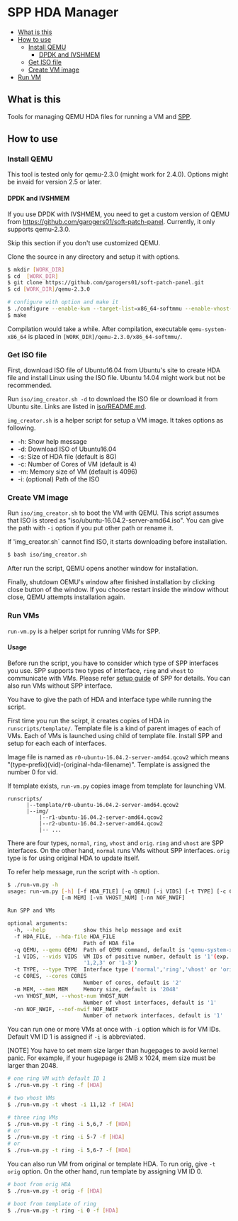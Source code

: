 # SPP HDA Manager

- [What is this](#what-is-this)
- [How to use](#how-to-use)
  - [Install QEMU](#install-qemu)
    - [DPDK and IVSHMEM](#dpdk-and-ivshmem)
  - [Get ISO file](#get-iso-file)
  - [Create VM image](#create-vm-image)
- [Run VM](#run-vm)


## What is this

Tools for managing QEMU HDA files for running a VM and
[SPP](http://dpdk.org/browse/apps/spp/).


## How to use

### Install QEMU

This tool is tested only for qemu-2.3.0 (might work for 2.4.0).
Options might be invaid for version 2.5 or later.

#### DPDK and IVSHMEM

If you use DPDK with IVSHMEM, you need to get a custom version of QEMU from
https://github.com/garogers01/soft-patch-panel.
Currently, it only supports qemu-2.3.0.

Skip this section if you don't use customized QEMU.

Clone the source in any directory and setup it with options.

```sh
$ mkdir [WORK_DIR]
$ cd  [WORK_DIR]
$ git clone https://github.com/garogers01/soft-patch-panel.git
$ cd [WORK_DIR]/qemu-2.3.0

# configure with option and make it  
$ ./configure --enable-kvm --target-list=x86_64-softmmu --enable-vhost-net
$ make
```

Compilation would take a while.
After compilation, executable `qemu-system-x86_64` is placed
in `[WORK_DIR]/qemu-2.3.0/x86_64-softmmu/`.


### Get ISO file

First, download ISO file of Ubuntu16.04 from Ubuntu's site
to create HDA file and install Linux using the ISO file.
Ubuntu 14.04 might work but not be recommended.

Run `iso/img_creator.sh -d` to download the ISO file or download it
from Ubuntu site.
Links are listed in [iso/README.md](iso/README.md).

`img_creator.sh` is a helper script for setup a VM image.
It takes options as following.

- -h: Show help message
- -d: Download ISO of Ubuntu16.04
- -s: Size of HDA file (default is 8G)
- -c: Number of Cores of VM (default is 4)
- -m: Memory size of VM (default is 4096)
- -i: (optional) Path of the ISO

### Create VM image

Run `iso/img_creator.sh` to boot the VM with QEMU.
This script assumes that ISO is stored as
"iso/ubuntu-16.04.2-server-amd64.iso".
You can give the path with `-i` option
if you put other path or rename it.

If 'img_creator.sh` cannot find ISO, it starts downloading before installation.

```sh
$ bash iso/img_creator.sh
```

After run the script, QEMU opens another window for installation.

Finally, shutdown OEMU's window after finished installation by clicking
close button of the window.
If you choose restart inside the window without close, QEMU attempts
installation again.


### Run VMs

`run-vm.py` is a helper script for running VMs for SPP.

#### Usage

Before run the script, you have to consider which type of SPP interfaces
you use.
SPP supports two types of interface, `ring` and `vhost` to communicate with VMs.
Please refer
[setup guide](http://dpdk.org/browse/apps/spp/tree/docs/setup_guide.md)
of SPP for details.
You can also run VMs without SPP interface.

You have to give the path of HDA and interface type while running
the script.

First time you run the scirpt, it creates copies of HDA in
`runscripts/template/`.
Template file is a kind of parent images of each of VMs.
Each of VMs is launched using child of template file.
Install SPP and setup for each each of interfaces.

Image file is named as `r0-ubuntu-16.04.2-server-amd64.qcow2`
which means "(type-prefix)(vid)-(original-hda-filename)".
Template is assigned the number 0 for vid.

If template exists, `run-vm.py` copies image from template for launching VM.

```
runscripts/
      |--template/r0-ubuntu-16.04.2-server-amd64.qcow2
      |--img/
          |--r1-ubuntu-16.04.2-server-amd64.qcow2
          |--r2-ubuntu-16.04.2-server-amd64.qcow2
          |-- ...
```

There are four types, `normal`, `ring`, `vhost` and `orig`. 
`ring` and `vhost` are SPP interfaces.
On the other hand, `normal` runs VMs without SPP interfaces.
`orig` type is for using original HDA to update itself.

To refer help message, run the script with `-h` option.

```sh
$ ./run-vm.py -h
usage: run-vm.py [-h] [-f HDA_FILE] [-q QEMU] [-i VIDS] [-t TYPE] [-c CORES]
                 [-m MEM] [-vn VHOST_NUM] [-nn NOF_NWIF]

Run SPP and VMs

optional arguments:
  -h, --help            show this help message and exit
  -f HDA_FILE, --hda-file HDA_FILE
                        Path of HDA file
  -q QEMU, --qemu QEMU  Path of QEMU command, default is 'qemu-system-x86_64'
  -i VIDS, --vids VIDS  VM IDs of positive number, default is '1'(exp. '1',
                        '1,2,3' or '1-3')
  -t TYPE, --type TYPE  Interface type ('normal','ring','vhost' or 'orig')
  -c CORES, --cores CORES
                        Number of cores, default is '2'
  -m MEM, --mem MEM     Memory size, default is '2048'
  -vn VHOST_NUM, --vhost-num VHOST_NUM
                        Number of vhost interfaces, default is '1'
  -nn NOF_NWIF, --nof-nwif NOF_NWIF
                        Number of network interfaces, default is '1'
```

You can run one or more VMs at once with `-i` option which is for VM IDs.
Default VM ID 1 is assigned if `-i` is abbreviated.

[NOTE] You have to set mem size larger than hugepages to avoid kernel panic.
For example, if your hugepage is 2MB x 1024, mem size must be larger than
2048.

```sh
# one ring VM with default ID 1
$ ./run-vm.py -t ring -f [HDA]

# two vhost VMs
$ ./run-vm.py -t vhost -i 11,12 -f [HDA]

# three ring VMs 
$ ./run-vm.py -t ring -i 5,6,7 -f [HDA]
# or 
$ ./run-vm.py -t ring -i 5-7 -f [HDA]
# or 
$ ./run-vm.py -t ring -i 5,6-7 -f [HDA]
```

You can also run VM from original or template HDA.
To run orig, give `-t orig` option. 
On the other hand, run template by assigning VM ID 0.

```sh
# boot from orig HDA
$ ./run-vm.py -t orig -f [HDA]

# boot from template of ring
$ ./run-vm.py -t ring -i 0 -f [HDA]
```
